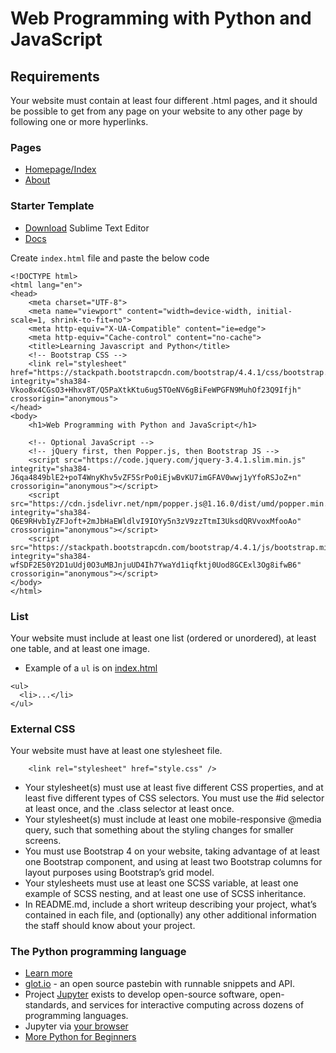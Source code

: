 # Web Programming with Python and JavaScript

## Requirements

Your website must contain at least four different .html pages, and it should be possible to get from any page on your website to any other page by following one or more hyperlinks.

### Pages

- [Homepage/Index](index.html)
- [About](about.html)

### Starter Template
- [Download](https://www.sublimetext.com/) Sublime Text Editor
- [Docs](https://sublime-text-unofficial-documentation.readthedocs.io/en/latest/)

Create `index.html` file and paste the below code

```
<!DOCTYPE html>
<html lang="en">
<head>
	<meta charset="UTF-8">
	<meta name="viewport" content="width=device-width, initial-scale=1, shrink-to-fit=no">
	<meta http-equiv="X-UA-Compatible" content="ie=edge">
	<meta http-equiv="Cache-control" content="no-cache">
	<title>Learning Javascript and Python</title>
	<!-- Bootstrap CSS -->
    <link rel="stylesheet" href="https://stackpath.bootstrapcdn.com/bootstrap/4.4.1/css/bootstrap.min.css" integrity="sha384-Vkoo8x4CGsO3+Hhxv8T/Q5PaXtkKtu6ug5TOeNV6gBiFeWPGFN9MuhOf23Q9Ifjh" crossorigin="anonymous">
</head>
<body>
	<h1>Web Programming with Python and JavaScript</h1>

	<!-- Optional JavaScript -->
	<!-- jQuery first, then Popper.js, then Bootstrap JS -->
	<script src="https://code.jquery.com/jquery-3.4.1.slim.min.js" integrity="sha384-J6qa4849blE2+poT4WnyKhv5vZF5SrPo0iEjwBvKU7imGFAV0wwj1yYfoRSJoZ+n" crossorigin="anonymous"></script>
	<script src="https://cdn.jsdelivr.net/npm/popper.js@1.16.0/dist/umd/popper.min.js" integrity="sha384-Q6E9RHvbIyZFJoft+2mJbHaEWldlvI9IOYy5n3zV9zzTtmI3UksdQRVvoxMfooAo" crossorigin="anonymous"></script>
	<script src="https://stackpath.bootstrapcdn.com/bootstrap/4.4.1/js/bootstrap.min.js" integrity="sha384-wfSDF2E50Y2D1uUdj0O3uMBJnjuUD4Ih7YwaYd1iqfktj0Uod8GCExl3Og8ifwB6" crossorigin="anonymous"></script>
</body>
</html>
```

### List

Your website must include at least one list (ordered or unordered), at least one table, and at least one image.

- Example of a `ul` is on [index.html](index.html)

```
<ul>
  <li>...</li>
</ul>
```

### External CSS

Your website must have at least one stylesheet file.

```
    <link rel="stylesheet" href="style.css" />
```

- Your stylesheet(s) must use at least five different CSS properties, and at least five different types of CSS selectors. You must use the #id selector at least once, and the .class selector at least once.
- Your stylesheet(s) must include at least one mobile-responsive @media query, such that something about the styling changes for smaller screens.
- You must use Bootstrap 4 on your website, taking advantage of at least one Bootstrap component, and using at least two Bootstrap columns for layout purposes using Bootstrap’s grid model.
- Your stylesheets must use at least one SCSS variable, at least one example of SCSS nesting, and at least one use of SCSS inheritance.
- In README.md, include a short writeup describing your project, what’s contained in each file, and (optionally) any other additional information the staff should know about your project.

### The Python programming language
- [Learn more](https://github.com/python/cpython)
- [glot.io](https://glot.io/) - an open source pastebin with runnable snippets and API.
- Project [Jupyter](https://jupyter.org/) exists to develop open-source software, open-standards, and services for interactive computing across dozens of programming languages.
- Jupyter via [your browser](https://jupyter.org/try)
- [More Python for Beginners](https://www.youtube.com/playlist?list=PLlrxD0HtieHiXd-nEby-TMCoUNwhbLUnj)
